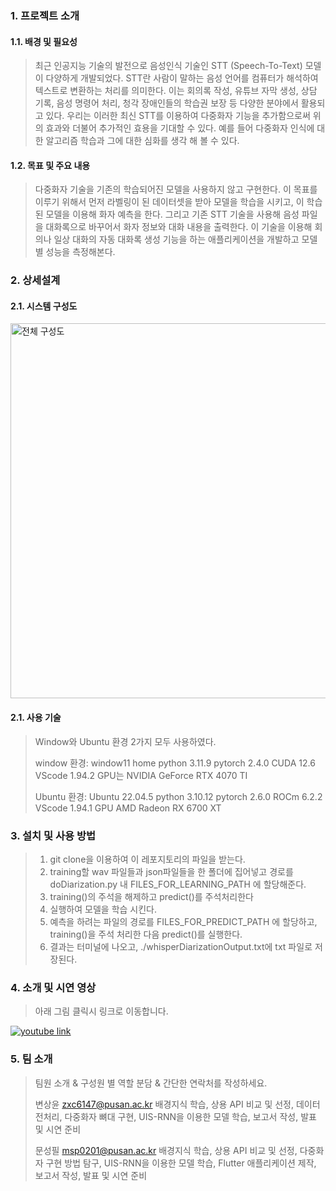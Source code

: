 ### 1. 프로젝트 소개
#### 1.1. 배경 및 필요성
> 최근 인공지능 기술의 발전으로 음성인식 기술인 STT (Speech-To-Text) 모델이 다양하게 개발되었다. STT란 사람이 말하는 음성 언어를 컴퓨터가 해석하여 텍스트로 변환하는 처리를 의미한다. 이는 회의록 작성, 유튜브 자막 생성, 상담 기록, 음성 명령어 처리, 청각 장애인들의 학습권 보장 등 다양한 분야에서 활용되고 있다.
우리는 이러한 최신 STT를 이용하여 다중화자 기능을 추가함으로써 위의 효과와 더불어 추가적인 효용을 기대할 수 있다. 예를 들어 다중화자 인식에 대한 알고리즘 학습과 그에 대한 심화를 생각 해 볼 수 있다. 

#### 1.2. 목표 및 주요 내용
> 다중화자 기술을 기존의 학습되어진 모델을 사용하지 않고 구현한다. 이 목표를 이루기 위해서 먼저 라벨링이 된 데이터셋을 받아 모델을 학습을 시키고, 이 학습된 모델을 이용해 화자 예측을 한다. 그리고 기존 STT 기술을 사용해 음성 파일을 대화록으로 바꾸어서 화자 정보와 대화 내용을 출력한다. 이 기술을 이용해 회의나 일상 대화의 자동 대화록 생성 기능을 하는 애플리케이션을 개발하고 모델 별 성능을 측정해본다.

### 2. 상세설계
#### 2.1. 시스템 구성도
>
<img src="https://github.com/user-attachments/assets/aba26f99-6099-4456-9042-09146ddcc36b" alt="전체 구성도" width="600" />

#### 2.1. 사용 기술
> Window와 Ubuntu 환경 2가지 모두 사용하였다.
> 
> window 환경:
> window11 home
> python 3.11.9
> pytorch 2.4.0
> CUDA 12.6
> VScode 1.94.2
> GPU는 NVIDIA GeForce RTX 4070 TI
>
> Ubuntu 환경:
> Ubuntu 22.04.5
> python 3.10.12
> pytorch 2.6.0
> ROCm 6.2.2
> VScode 1.94.1
> GPU AMD Radeon RX 6700 XT


### 3. 설치 및 사용 방법
> 1. git clone을 이용하여 이 레포지토리의 파일을 받는다.
> 2. training할 wav 파일들과 json파일들을 한 폴더에 집어넣고 경로를 doDiarization.py 내 FILES_FOR_LEARNING_PATH 에 할당해준다.
> 3. training()의 주석을 해제하고 predict()를 주석처리한다
> 4. 실행하여 모델을 학습 시킨다.
> 5. 예측을 하려는 파일의 경로를 FILES_FOR_PREDICT_PATH 에 할당하고, training()을 주석 처리한 다음 predict()를 실행한다.
> 6. 결과는 터미널에 나오고, ./whisperDiarizationOutput.txt에 txt 파일로 저장된다.

### 4. 소개 및 시연 영상
> 아래 그림 클릭시 링크로 이동합니다.
> 
[![youtube link](https://img.youtube.com/vi/rubRGvQCn1E/1.jpg)](https://youtu.be/rubRGvQCn1E)

### 5. 팀 소개
> 팀원 소개 & 구성원 별 역할 분담 & 간단한 연락처를 작성하세요.
>
> 변상윤 zxc6147@pusan.ac.kr
> 배경지식 학습, 상용 API 비교 및 선정, 데이터 전처리, 다중화자 뼈대 구현, UIS-RNN을 이용한 모델 학습, 보고서 작성, 발표 및 시연 준비
>
> 문성필 msp0201@pusan.ac.kr
> 배경지식 학습, 상용 API 비교 및 선정, 다중화자 구현 방법 탐구, UIS-RNN을 이용한 모델 학습, Flutter 애플리케이션 제작, 보고서 작성, 발표 및 시연 준비


